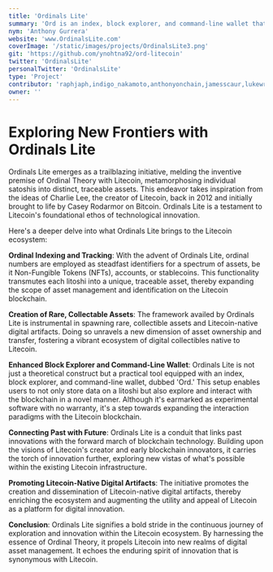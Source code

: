 ```yaml
---
title: 'Ordinals Lite'
summary: 'Ord is an index, block explorer, and command-line wallet that allows a user to store data onto a litoshi. It is experimental software with no warranty. '
nym: 'Anthony Gurrera'
website: 'www.OrdinalsLite.com'
coverImage: '/static/images/projects/OrdinalsLite3.png'
git: 'https://github.com/ynohtna92/ord-litecoin'
twitter: 'OrdinalsLite'
personalTwitter: 'OrdinalsLite'
type: 'Project'
contributor: 'raphjaph,indigo_nakamoto,anthonyonchain,jamesscaur,lukewrightmain,rodarmor'
owner: ''
---
```


# **Exploring New Frontiers with Ordinals Lite**

Ordinals Lite emerges as a trailblazing initiative, melding the inventive premise of Ordinal Theory with Litecoin, metamorphosing individual satoshis into distinct, traceable assets. This endeavor takes inspiration from the ideas of Charlie Lee, the creator of Litecoin, back in 2012 and initially brought to life by Casey Rodarmor on Bitcoin. Ordinals Lite is a testament to Litecoin's foundational ethos of technological innovation.

Here's a deeper delve into what Ordinals Lite brings to the Litecoin ecosystem:

**Ordinal Indexing and Tracking**:
With the advent of Ordinals Lite, ordinal numbers are employed as steadfast identifiers for a spectrum of assets, be it Non-Fungible Tokens (NFTs), accounts, or stablecoins. This functionality transmutes each litoshi into a unique, traceable asset, thereby expanding the scope of asset management and identification on the Litecoin blockchain.

**Creation of Rare, Collectable Assets**:
The framework availed by Ordinals Lite is instrumental in spawning rare, collectible assets and Litecoin-native digital artifacts. Doing so unravels a new dimension of asset ownership and transfer, fostering a vibrant ecosystem of digital collectibles native to Litecoin.

**Enhanced Block Explorer and Command-Line Wallet**:
Ordinals Lite is not just a theoretical construct but a practical tool equipped with an index, block explorer, and command-line wallet, dubbed 'Ord.' This setup enables users to not only store data on a litoshi but also explore and interact with the blockchain in a novel manner. Although it's earmarked as experimental software with no warranty, it's a step towards expanding the interaction paradigms with the Litecoin blockchain.

**Connecting Past with Future**:
Ordinals Lite is a conduit that links past innovations with the forward march of blockchain technology. Building upon the visions of Litecoin's creator and early blockchain innovators, it carries the torch of innovation further, exploring new vistas of what's possible within the existing Litecoin infrastructure.

**Promoting Litecoin-Native Digital Artifacts**:
The initiative promotes the creation and dissemination of Litecoin-native digital artifacts, thereby enriching the ecosystem and augmenting the utility and appeal of Litecoin as a platform for digital innovation.

**Conclusion**:
Ordinals Lite signifies a bold stride in the continuous journey of exploration and innovation within the Litecoin ecosystem. By harnessing the essence of Ordinal Theory, it propels Litecoin into new realms of digital asset management. It echoes the enduring spirit of innovation that is synonymous with Litecoin.
